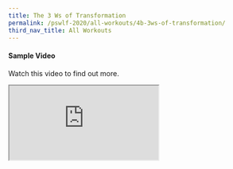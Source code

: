 ```yaml
---
title: The 3 Ws of Transformation
permalink: /pswlf-2020/all-workouts/4b-3ws-of-transformation/
third_nav_title: All Workouts
---
```

#### Sample Video

Watch this video to find out more.

<div class="resp-container">
	<iframe class="resp-iframe" src="https://vimeo.com/manage/441217698/general" gesture="media" allow="encrypted-media" allowfullscreen></iframe>
</div>

